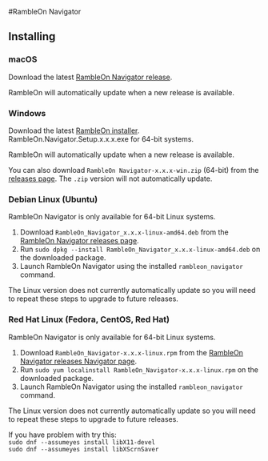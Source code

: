 #RambleOn Navigator

## Installing

### macOS

Download the latest [RambleOn Navigator release](https://github.com/dhfbk/rambleon_navigator/releases/latest).

RambleOn will automatically update when a new release is available.

### Windows

Download the latest [RambleOn installer](https://github.com/dhfbk/rambleon_navigator/releases/latest). RambleOn.Navigator.Setup.x.x.x.exe for 64-bit systems.

RambleOn will automatically update when a new release is available.

You can also download `RambleOn Navigator-x.x.x-win.zip` (64-bit) from the [releases page](https://github.com/dhfbk/rambleon_navigator/releases/latest).
The `.zip` version will not automatically update.


### Debian Linux (Ubuntu)

RambleOn Navigator is only available for 64-bit Linux systems.

1. Download `RambleOn_Navigator_x.x.x-linux-amd64.deb` from the [RambleOn Navigator releases page](https://github.com/dhfbk/rambleon_navigator/releases/latest).
2. Run `sudo dpkg --install RambleOn_Navigator_x.x.x-linux-amd64.deb` on the downloaded package.
3. Launch RambleOn Navigator using the installed `rambleon_navigator` command.

The Linux version does not currently automatically update so you will need to
repeat these steps to upgrade to future releases.

### Red Hat Linux (Fedora, CentOS, Red Hat)

RambleOn Navigator is only available for 64-bit Linux systems.

1. Download `RambleOn_Navigator-x.x.x-linux.rpm` from the [RambleOn Navigator releases Navigator page](https://github.com/dhfbk/rambleon_navigator/releases/latest).
2. Run `sudo yum localinstall RambleOn_Navigator-x.x.x-linux.rpm` on the downloaded package.
3. Launch RambleOn Navigator using the installed `rambleon_navigator` command.

The Linux version does not currently automatically update so you will need to
repeat these steps to upgrade to future releases.

If you have problem with try this:   
`sudo dnf --assumeyes install libX11-devel`   
`sudo dnf --assumeyes install libXScrnSaver`
